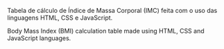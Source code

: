 Tabela de cálculo de Índice de Massa Corporal (IMC) feita com o uso das linguagens HTML, CSS e JavaScript.

Body Mass Index (BMI) calculation table made using HTML, CSS and JavaScript languages.

